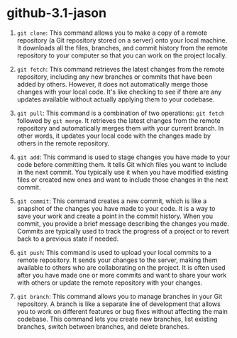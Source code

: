 # github-3.1-jason

1. `git clone`: This command allows you to make a copy of a remote repository (a Git repository stored on a server) onto your local machine. It downloads all the files, branches, and commit history from the remote repository to your computer so that you can work on the project locally.

2. `git fetch`: This command retrieves the latest changes from the remote repository, including any new branches or commits that have been added by others. However, it does not automatically merge those changes with your local code. It's like checking to see if there are any updates available without actually applying them to your codebase.

3. `git pull`: This command is a combination of two operations: `git fetch` followed by `git merge`. It retrieves the latest changes from the remote repository and automatically merges them with your current branch. In other words, it updates your local code with the changes made by others in the remote repository.

4. `git add`: This command is used to stage changes you have made to your code before committing them. It tells Git which files you want to include in the next commit. You typically use it when you have modified existing files or created new ones and want to include those changes in the next commit.

5. `git commit`: This command creates a new commit, which is like a snapshot of the changes you have made to your code. It is a way to save your work and create a point in the commit history. When you commit, you provide a brief message describing the changes you made. Commits are typically used to track the progress of a project or to revert back to a previous state if needed.

6. `git push`: This command is used to upload your local commits to a remote repository. It sends your changes to the server, making them available to others who are collaborating on the project. It is often used after you have made one or more commits and want to share your work with others or update the remote repository with your changes.

7. `git branch`: This command allows you to manage branches in your Git repository. A branch is like a separate line of development that allows you to work on different features or bug fixes without affecting the main codebase. This command lets you create new branches, list existing branches, switch between branches, and delete branches.


